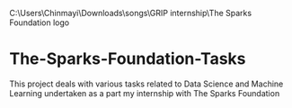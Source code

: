 C:\Users\Chinmayi\Downloads\songs\GRIP internship\The Sparks Foundation logo

# The-Sparks-Foundation-Tasks
This project deals with various tasks related to Data Science and Machine Learning undertaken as a part my internship with The Sparks Foundation
